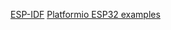 [ESP-IDF](https://docs.espressif.com/projects/esp-idf/en/latest/esp32/)
[Platformio ESP32 examples](https://github.com/platformio/platform-espressif32)